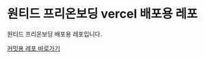 # 원티드 프리온보딩 vercel 배포용 레포
원티드 프리온보딩 배포용 레포입니다.

[커밋용 레포 바로가기](https://github.com/Wanted-07-team-9/pre-onboarding-7th-2-2-9.git)
